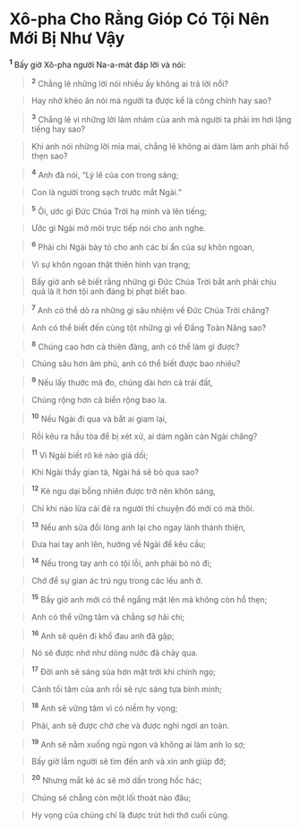 

# Xô-pha Cho Rằng Gióp Có Tội Nên Mới Bị Như Vậy
<sup><b>1</b></sup> Bấy giờ Xô-pha người Na-a-mát đáp lời và nói:


> <sup><b>2</b></sup> Chẳng lẽ những lời nói nhiều ấy không ai trả lời nổi?
>


> Hay nhờ khéo ăn nói mà người ta được kể là công chính hay sao?
>


> <sup><b>3</b></sup> Chẳng lẽ vì những lời lảm nhảm của anh mà người ta phải im hơi lặng tiếng hay sao?
>


> Khi anh nói những lời mỉa mai, chẳng lẽ không ai dám làm anh phải hổ thẹn sao?
>


> <sup><b>4</b></sup> Anh đã nói, “Lý lẽ của con trong sáng;
>


> Con là người trong sạch trước mắt Ngài.”
>


> <sup><b>5</b></sup> Ôi, ước gì Đức Chúa Trời hạ mình và lên tiếng;
>


> Ước gì Ngài mở môi trực tiếp nói cho anh nghe.
>


> <sup><b>6</b></sup> Phải chi Ngài bày tỏ cho anh các bí ẩn của sự khôn ngoan,
>


> Vì sự khôn ngoan thật thiên hình vạn trạng;
>


> Bấy giờ anh sẽ biết rằng những gì Đức Chúa Trời bắt anh phải chịu quả là ít hơn tội anh đáng bị phạt biết bao.
>


> <sup><b>7</b></sup> Anh có thể dò ra những gì sâu nhiệm về Đức Chúa Trời chăng?
>


> Anh có thể biết đến cùng tột những gì về Đấng Toàn Năng sao?
>


> <sup><b>8</b></sup> Chúng cao hơn cả thiên đàng, anh có thể làm gì được?
>


> Chúng sâu hơn âm phủ, anh có thể biết được bao nhiêu?
>


> <sup><b>9</b></sup> Nếu lấy thước mà đo, chúng dài hơn cả trái đất,
>


> Chúng rộng hơn cả biển rộng bao la.
>


> <sup><b>10</b></sup> Nếu Ngài đi qua và bắt ai giam lại,
>


> Rồi kêu ra hầu tòa để bị xét xử, ai dám ngăn cản Ngài chăng?
>


> <sup><b>11</b></sup> Vì Ngài biết rõ kẻ nào giả dối;
>


> Khi Ngài thấy gian tà, Ngài há sẽ bỏ qua sao?
>


> <sup><b>12</b></sup> Kẻ ngu dại bỗng nhiên được trở nên khôn sáng,
>


> Chỉ khi nào lừa cái đẻ ra người thì chuyện đó mới có mà thôi.
>


> <sup><b>13</b></sup> Nếu anh sửa đổi lòng anh lại cho ngay lành thánh thiện,
>


> Đưa hai tay anh lên, hướng về Ngài để kêu cầu;
>


> <sup><b>14</b></sup> Nếu trong tay anh có tội lỗi, anh phải bỏ nó đi;
>


> Chớ để sự gian ác trú ngụ trong các lều anh ở.
>


> <sup><b>15</b></sup> Bấy giờ anh mới có thể ngẩng mặt lên mà không còn hổ thẹn;
>


> Anh có thể vững tâm và chẳng sợ hãi chi;
>


> <sup><b>16</b></sup> Anh sẽ quên đi khổ đau anh đã gặp;
>


> Nó sẽ được nhớ như dòng nước đã chảy qua.
>


> <sup><b>17</b></sup> Đời anh sẽ sáng sủa hơn mặt trời khi chính ngọ;
>


> Cảnh tối tăm của anh rồi sẽ rực sáng tựa bình minh;
>


> <sup><b>18</b></sup> Anh sẽ vững tâm vì có niềm hy vọng;
>


> Phải, anh sẽ được chở che và được nghỉ ngơi an toàn.
>


> <sup><b>19</b></sup> Anh sẽ nằm xuống ngủ ngon và không ai làm anh lo sợ;
>


> Bấy giờ lắm người sẽ tìm đến anh và xin anh giúp đỡ;
>


> <sup><b>20</b></sup> Nhưng mắt kẻ ác sẽ mờ dần trong hốc hác;
>


> Chúng sẽ chẳng còn một lối thoát nào đâu;
>


> Hy vọng của chúng chỉ là được trút hơi thở cuối cùng.
>

